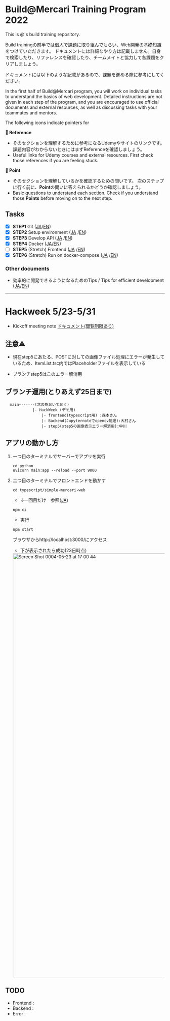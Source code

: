 # Build@Mercari Training Program 2022

This is @<manami-bunbun>'s build training repository.

Build trainingの前半では個人で課題に取り組んでもらい、Web開発の基礎知識をつけていただきます。
ドキュメントには詳細なやり方は記載しません。自身で検索したり、リファレンスを確認したり、チームメイトと協力して各課題をクリアしましょう。

ドキュメントには以下のような記載があるので、課題を進める際に参考にしてください。

In the first half of Build@Mercari program, you will work on individual tasks to understand the basics of web development. Detailed instructions are not given in each step of the program, and you are encouraged to use official documents and external resources, as well as discussing tasks with your teammates and mentors.

The following icons indicate pointers for 

**:book: Reference**

* そのセクションを理解するために参考になるUdemyやサイトのリンクです。課題内容がわからないときにはまずReferenceを確認しましょう。
* Useful links for Udemy courses and external resources. First check those references if you are feeling stuck.

**:beginner: Point**

* そのセクションを理解しているかを確認するための問いです。 次のステップに行く前に、**Point**の問いに答えられるかどうか確認しましょう。
* Basic questions to understand each section. Check if you understand those **Points** before moving on to the next step.

## Tasks

- [x] **STEP1** Git ([JA](document/step1.ja.md)/[EN](document/step1.en.md))
- [x] **STEP2** Setup environment ([JA](document/step2.ja.md)
  /[EN](document/step2.en.md))
- [x] **STEP3** Develop API ([JA](document/step3.ja.md)
  /[EN](document/step3.en.md))
- [x] **STEP4** Docker ([JA](document/step4.ja.md)/[EN](document/step4.en.md))
- [ ] **STEP5** (Stretch) Frontend ([JA](document/step5.ja.md)
  /[EN](document/step5.en.md))
- [x] **STEP6** (Stretch)  Run on docker-compose ([JA](document/step6.ja.md)
  /[EN](document/step6.en.md))

### Other documents

- 効率的に開発できるようになるためのTips / Tips for efficient development ([JA](document/tips.ja.md)/[EN](document/tips.en.md))
	
--- 
	

# Hackweek 5/23-5/31
  
- Kickoff meeting note [ドキュメント(閲覧制限あり)](https://docs.google.com/document/d/12-YTNs6I2TAsNm49sLjNW2BjZ1_bQp2jSE6_KqkZD_Y/edit?userstoinvite=tkat0@mercari.com#)
  
## 注意⚠️
  
- 現在step5にあたる、POSTに対しての画像ファイル処理にエラーが発生しているため、ItemList.tsc内ではPlaceholderファイルを表示している
  	
- ブランチstep5はこのエラー解消用
  
## ブランチ運用(とりあえず25日まで)


	  main—------(念の為おいておく)
				|- HackWeek (デモ用)
					|- frontend(typescript用) :森本さん
					|- Backend(Jupyternoteでopencv処理):大村さん
					|- step5(step5の画像表示エラー解消用):中川
	
	
	
## アプリの動かし方
	
1. 一つ目のターミナルでサーバーでアプリを実行
	
	```
	cd python
	uvicorn main:app --reload --port 9000
	```
	
2. 二つ目のターミナルでフロントエンドを動かす
	
	```
	cd typescript/simple-mercari-web
	```
	
	* ↓一回目だけ　参照([JA](document/step5.ja.md))
	
	```
	npm ci 
	```
	
	* 実行
	```
	npm start
	```
	
	ブラウザからhttp://localhost:3000/にアクセス
	

	* 下が表示されたら成功(23日時点)
	
	<img width="1334" alt="Screen Shot 0004-05-23 at 17 00 44" src="https://user-images.githubusercontent.com/30760730/169860383-c2940bc9-a7b1-4fc2-8354-8ab2048249ba.png">

	
## TODO
  - Frontend :
  - Backend :
  - Error :
  

  
